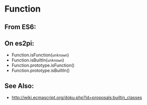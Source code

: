 Function
========

From ES6:
---------

On es2pi:
---------

+ Function.isFunction(`unknown`)
+ Function.isBuiltIn(`unknown`)
+ Function.prototype.isFunction()
+ Function.prototype.isBuiltIn()

See Also:
---------

+ http://wiki.ecmascript.org/doku.php?id=proposals:builtin_classes
